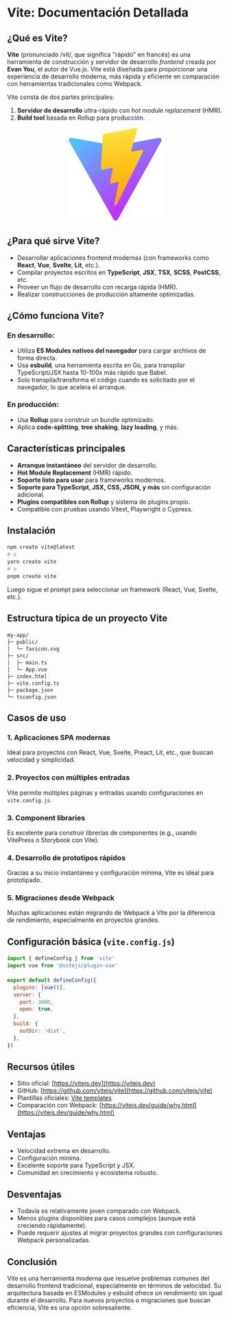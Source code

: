 #  Vite: Documentación Detallada

##  ¿Qué es Vite?

**Vite** (pronunciado /vit/, que significa "rápido" en francés) es una herramienta de construcción y servidor de desarrollo *frontend* creada por **Evan You**, el autor de Vue.js. Vite está diseñada para proporcionar una experiencia de desarrollo moderna, más rápida y eficiente en comparación con herramientas tradicionales como Webpack.

Vite consta de dos partes principales:

1. **Servidor de desarrollo** ultra-rápido con *hot module replacement* (HMR).
2. **Build tool** basada en Rollup para producción.

<div class="center" style="display: flex; justify-content: center;">
    <img src="../../assets/images/logo/vite-logo.jpeg" alt="Logo de Vite" class="logo--3rd-party">

</div>

##  ¿Para qué sirve Vite?

- Desarrollar aplicaciones frontend modernas (con frameworks como **React**, **Vue**, **Svelte**, **Lit**, etc.).
- Compilar proyectos escritos en **TypeScript**, **JSX**, **TSX**, **SCSS**, **PostCSS**, etc.
- Proveer un flujo de desarrollo con recarga rápida (HMR).
- Realizar construcciones de producción altamente optimizadas.

##  ¿Cómo funciona Vite?

### En desarrollo:
- Utiliza **ES Modules nativos del navegador** para cargar archivos de forma directa.
- Usa **esbuild**, una herramienta escrita en Go, para transpilar TypeScript/JSX hasta 10-100x más rápido que Babel.
- Solo transpila/transforma el código cuando es solicitado por el navegador, lo que acelera el arranque.

### En producción:
- Usa **Rollup** para construir un bundle optimizado.
- Aplica **code-splitting**, **tree shaking**, **lazy loading**, y más.

##  Características principales

- **Arranque instantáneo** del servidor de desarrollo.
-  **Hot Module Replacement** (HMR) rápido.
-  **Soporte listo para usar** para frameworks modernos.
-  **Soporte para TypeScript, JSX, CSS, JSON, y más** sin configuración adicional.
-  **Plugins compatibles con Rollup** y sistema de plugins propio.
-  Compatible con pruebas usando Vitest, Playwright o Cypress.
##  Instalación

```bash
npm create vite@latest
# o
yarn create vite
# o
pnpm create vite
```

Luego sigue el prompt para seleccionar un framework (React, Vue, Svelte, etc.).

## Estructura típica de un proyecto Vite

```
my-app/
├─ public/
│  └─ favicon.svg
├─ src/
│  ├─ main.ts
│  └─ App.vue
├─ index.html
├─ vite.config.ts
├─ package.json
└─ tsconfig.json
```
## Casos de uso

### 1. Aplicaciones SPA modernas

Ideal para proyectos con React, Vue, Svelte, Preact, Lit, etc., que buscan velocidad y simplicidad.

### 2. Proyectos con múltiples entradas

Vite permite múltiples páginas y entradas usando configuraciones en `vite.config.js`.

### 3. Component libraries

Es excelente para construir librerías de componentes (e.g., usando VitePress o Storybook con Vite).

### 4. Desarrollo de prototipos rápidos

Gracias a su inicio instantáneo y configuración mínima, Vite es ideal para prototipado.

### 5. Migraciones desde Webpack

Muchas aplicaciones están migrando de Webpack a Vite por la diferencia de rendimiento, especialmente en proyectos grandes.
##  Configuración básica (`vite.config.js`)

```js
import { defineConfig } from 'vite'
import vue from '@vitejs/plugin-vue'

export default defineConfig({
  plugins: [vue()],
  server: {
    port: 3000,
    open: true,
  },
  build: {
    outDir: 'dist',
  },
})
```
##  Recursos útiles

- Sitio oficial: [https://vitejs.dev](https://vitejs.dev)
- GitHub: [https://github.com/vitejs/vite](https://github.com/vitejs/vite)
- Plantillas oficiales: [Vite templates](https://vitejs.dev/guide/#scaffolding-your-first-vite-project)
- Comparación con Webpack: [https://vitejs.dev/guide/why.html](https://vitejs.dev/guide/why.html)
## Ventajas

- Velocidad extrema en desarrollo.
- Configuración mínima.
- Excelente soporte para TypeScript y JSX.
- Comunidad en crecimiento y ecosistema robusto.
##  Desventajas

- Todavía es relativamente joven comparado con Webpack.
- Menos plugins disponibles para casos complejos (aunque está creciendo rápidamente).
- Puede requerir ajustes al migrar proyectos grandes con configuraciones Webpack personalizadas.
##  Conclusión

Vite es una herramienta moderna que resuelve problemas comunes del desarrollo frontend tradicional, especialmente en términos de velocidad. Su arquitectura basada en ESModules y esbuild ofrece un rendimiento sin igual durante el desarrollo. Para nuevos proyectos o migraciones que buscan eficiencia, Vite es una opción sobresaliente.
